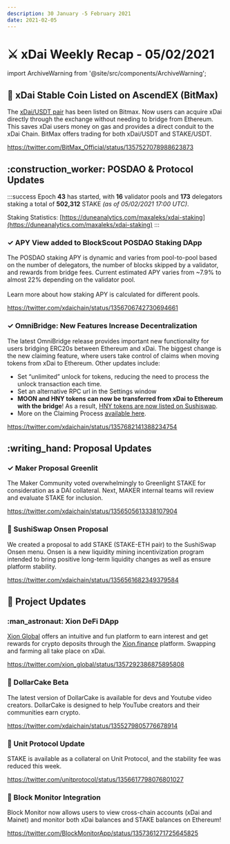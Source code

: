 ```yaml
---
description: 30 January -5 February 2021
date: 2021-02-05
---
```


# ⚔️ xDai Weekly Recap - 05/02/2021

import ArchiveWarning from '@site/src/components/ArchiveWarning';

<ArchiveWarning />

## :satellite: xDai Stable Coin Listed on AscendEX (BitMax)

The [xDai/USDT pair](https://bitmax.io/en/basic/cashtrade-spottrading/usdt/xdai) has been listed on Bitmax. Now users can acquire xDai directly through the exchange without needing to bridge from Ethereum. This saves xDai users money on gas and provides a direct conduit to the xDai Chain. BitMax offers trading for both xDai/USDT and STAKE/USDT.

https://twitter.com/BitMax_Official/status/1357527078988623873

## :construction\_worker: POSDAO & Protocol Updates

:::success
Epoch **43** has started, with **16** validator pools and **173** delegators staking a total of **502,312** STAKE _(as of 05/02/2021 17:00 UTC)_.

Staking Statistics: [https://duneanalytics.com/maxaleks/xdai-staking](https://duneanalytics.com/maxaleks/xdai-staking)
:::

### ✓ APY View added to BlockScout POSDAO Staking DApp

The POSDAO staking APY is dynamic and varies from pool-to-pool based on the number of delegators, the number of blocks skipped by a validator, and rewards from bridge fees.  Current estimated APY varies from \~7.9% to almost 22% depending on the validator pool.\
\
Learn more about how staking APY is calculated for different pools.

https://twitter.com/xdaichain/status/1356706742730694661

### ✓ OmniBridge: New Features Increase Decentralization

The latest OmniBridge release provides important new functionality for users bridging ERC20s between Ethereum and xDai. The biggest change is the new claiming feature, where users take control of claims when moving tokens from xDai to Ethereum. Other updates include:

* Set “unlimited” unlock for tokens, reducing the need to process the unlock transaction each time.
* Set an alternative RPC url in the Settings window
* **MOON and HNY tokens can now be transferred from xDai to Ethereum with the bridge**! As a result, [HNY tokens are now listed on Sushiswap](https://twitter.com/Honeyswap/status/1357494901911392257).
* More on the Claiming Process [available here](https://forum.poa.network/t/request-and-claim-to-transfer-assets-from-xdai-chain/4495).

https://twitter.com/xdaichain/status/1357682141388234754

## :writing\_hand: Proposal Updates

### ✓ Maker Proposal Greenlit

The Maker Community voted overwhelmingly to Greenlight STAKE for consideration as a DAI collateral. Next, MAKER internal teams will review and evaluate STAKE for inclusion.

https://twitter.com/xdaichain/status/1356505613338107904

### :sushi: SushiSwap Onsen Proposal

We created a proposal to add STAKE (STAKE-ETH pair) to the SushiSwap Onsen menu. Onsen is a new liquidity mining incentivization program intended to bring positive long-term liquidity changes as well as ensure platform stability.

https://twitter.com/xdaichain/status/1356561682349379584

## :butterfly: Project Updates

### :man\_astronaut: Xion DeFi DApp

[Xion Global](https://www.xion.global/) offers an intuitive and fun platform to earn interest and get rewards for crypto deposits through the [Xion.finance](https://xion.finance/) platform. Swapping and farming all take place on xDai.

https://twitter.com/xion_global/status/1357292386875895808

### :cake: DollarCake Beta

The latest version of DollarCake is available for devs and Youtube video creators. DollarCake is designed to help YouTube creators and their communities earn crypto.

https://twitter.com/xdaichain/status/1355279805776678914

### :duck: Unit Protocol Update

STAKE is available as a collateral on Unit Protocol, and the stability fee was reduced this week.

https://twitter.com/unitprotocol/status/1356617798076801027

### :stars: Block Monitor Integration

Block Monitor now allows users to view cross-chain accounts (xDai and Mainet) and monitor both xDai balances and STAKE balances on Ethereum!

https://twitter.com/BlockMonitorApp/status/1357361271725645825



